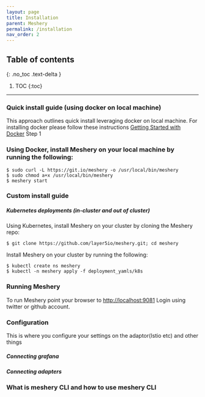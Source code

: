 ```yaml
---
layout: page
title: Installation
parent: Meshery
permalink: /installation
nav_order: 2
---
```

## Table of contents
{: .no_toc .text-delta }

1. TOC
{:toc}

---


### Quick install guide (using docker on local machine)
This approach outlines quick install leveraging docker on local machine. For installing docker please follow these instructions [Getting Started with Docker](https://docs.docker.com/get-started/)
Step 1 
### Using Docker, install Meshery on your local machine by running the following:
```
$ sudo curl -L https://git.io/meshery -o /usr/local/bin/meshery
$ sudo chmod a+x /usr/local/bin/meshery
$ meshery start
```
### Custom install guide
##### Kubernetes deployments (in-cluster and out of cluster)
Using Kubernetes, install Meshery on your cluster by cloning the Meshery repo:
```
$ git clone https://github.com/layer5io/meshery.git; cd meshery      
```
Install Meshery on your cluster by running the following:
```
$ kubectl create ns meshery
$ kubectl -n meshery apply -f deployment_yamls/k8s
```

### Running Meshery
To run Meshery point your browser to  [http://localhost:9081](http://localhost:9081)
Login using twitter or github account. 
### Configuration
This is where you configure your settings on the adaptor(Istio etc) and other things 

##### Connecting grafana

##### Connecting adapters

### What is meshery CLI and how to use meshery CLI
